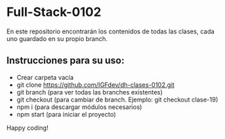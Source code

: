 # Full-Stack-0102

En este repositorio encontrarán los contenidos de todas las clases, cada uno guardado en su propio branch.

## Instrucciones para su uso:
* Crear carpeta vacía
* git clone https://github.com/IGFdev/dh-clases-0102.git
* git branch (para ver todas las branches existentes)
* git checkout <nombre-de-branch> (para cambiar de branch. Ejemplo: git checkout clase-19)
* npm i (para descargar módulos necesarios)
* npm start (para iniciar el proyecto)

Happy coding!